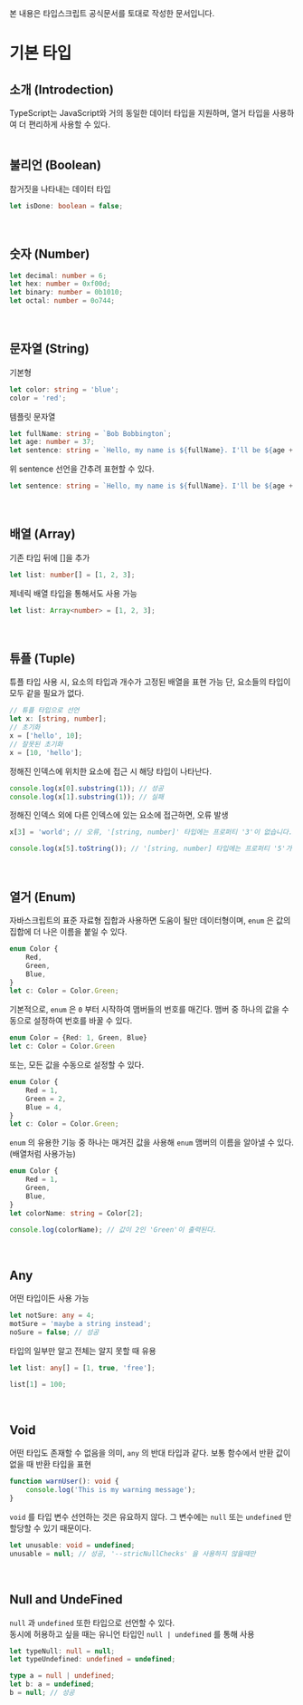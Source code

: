 본 내용은 타입스크립트 공식문서를 토대로 작성한 문서입니다.

# 기본 타입

## 소개 (Introdection)

TypeScript는 JavaScript와 거의 동일한 데이터 타입을 지원하며, 열거 타입을 사용하여 더 편리하게 사용할 수 있다.  
<br>

## 불리언 (Boolean)

참거짓을 나타내는 데이터 타입

```ts
let isDone: boolean = false;
```

<br>

## 숫자 (Number)

```ts
let decimal: number = 6;
let hex: number = 0xf00d;
let binary: number = 0b1010;
let octal: number = 0o744;
```

<br>

## 문자열 (String)

기본형

```ts
let color: string = 'blue';
color = 'red';
```

템플릿 문자열

```ts
let fullName: string = `Bob Bobbington`;
let age: number = 37;
let sentence: string = `Hello, my name is ${fullName}. I'll be ${age + 1} years old next month.`;
```

위 sentence 선언을 간추려 표현할 수 있다.

```ts
let sentence: string = `Hello, my name is ${fullName}. I'll be ${age + 1} years old next month.`;
```

<br>

## 배열 (Array)

기존 타입 뒤에 []을 추가

```ts
let list: number[] = [1, 2, 3];
```

제네릭 배열 타입을 통해서도 사용 가능

```ts
let list: Array<number> = [1, 2, 3];
```

<br>

## 튜플 (Tuple)

튜플 타입 사용 시, 요소의 타입과 개수가 고정된 배열을 표현 가능
단, 요소들의 타입이 모두 같을 필요가 없다.

```ts
// 튜플 타입으로 선언
let x: [string, number];
// 초기화
x = ['hello', 10];
// 잘못된 초기화
x = [10, 'hello'];
```

정해진 인덱스에 위치한 요소에 접근 시 해당 타입이 나타난다.

```ts
console.log(x[0].substring(1)); // 성공
console.log(x[1].substring(1)); // 실패
```

정해진 인덱스 외에 다른 인덱스에 있는 요소에 접근하면, 오류 발생

```ts
x[3] = 'world'; // 오류, '[string, number]' 타입에는 프로퍼티 '3'이 없습니다.

console.log(x[5].toString()); // '[string, number] 타입에는 프로퍼티 '5'가 없습니다.
```

<br>

## 열거 (Enum)

자바스크립트의 표준 자료형 집합과 사용하면 도움이 될만 데이터형이며, `enum` 은 값의 집합에 더 나은 이름을 붙일 수 있다.

```ts
enum Color {
	Red,
	Green,
	Blue,
}
let c: Color = Color.Green;
```

기본적으로, `enum` 은 `0` 부터 시작하여 맴버들의 번호를 매긴다. 맴버 중 하나의 값을 수동으로 설정하여 번호를 바꿀 수 있다.

```ts
enum Color = {Red: 1, Green, Blue}
let c: Color = Color.Green
```

또는, 모든 값을 수동으로 설정할 수 있다.

```ts
enum Color {
	Red = 1,
	Green = 2,
	Blue = 4,
}
let c: Color = Color.Green;
```

`enum` 의 유용한 기능 중 하나는 매겨진 값을 사용해 `enum` 맴버의 이름을 알아낼 수 있다. (배열처럼 사용가능)

```ts
enum Color {
	Red = 1,
	Green,
	Blue,
}
let colorName: string = Color[2];

console.log(colorName); // 값이 2인 'Green'이 출력된다.
```

<br>

## Any

어떤 타입이든 사용 가능

```ts
let notSure: any = 4;
motSure = 'maybe a string instead';
noSure = false; // 성공
```

타입의 일부만 알고 전체는 알지 못할 때 유용

```ts
let list: any[] = [1, true, 'free'];

list[1] = 100;
```

<br>

## Void

어떤 타입도 존재할 수 없음을 의미, `any` 의 반대 타입과 같다.
보통 함수에서 반환 값이 없을 때 반환 타입을 표현

```ts
function warnUser(): void {
	console.log('This is my warning message');
}
```

`void` 를 타입 변수 선언하는 것은 유요하지 않다.
그 변수에는 `null` 또는 `undefined` 만 할당할 수 있기 때문이다.

```ts
let unusable: void = undefined;
unusable = null; // 성공, '--stricNullChecks' 을 사용하지 않을때만
```

<br>

## Null and UndeFined

`null` 과 `undefined` 또한 타입으로 선언할 수 있다.  
동시에 허용하고 싶을 때는 유니언 타입인 `null | undefined` 를 통해 사용

```ts
let typeNull: null = null;
let typeUndefined: undefined = undefined;

type a = null | undefined;
let b: a = undefined;
b = null; // 성공
```

<br>
